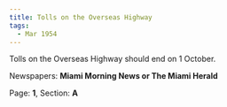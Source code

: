 ```yaml
---  
title: Tolls on the Overseas Highway  
tags:  
  - Mar 1954  
---  
```

  
Tolls on the Overseas Highway should end on 1 October.  
  
Newspapers: **Miami Morning News or The Miami Herald**  
  
Page: **1**, Section: **A** 
